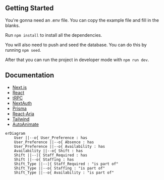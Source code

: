 ## Getting Started

You're gonna need an .env file. You can copy the example file and fill in the blanks.

Run `npm install` to install all the dependencies.

You will also need to push and seed the database. You can do this by running `npm seed`.

After that you can run the project in developer mode with `npm run dev`.


## Documentation

- [Next.js](https://nextjs.org/docs)
- [React](https://reactjs.org/docs/getting-started.html)
- [tRPC](https://trpc.io/docs/introduction)
- [NextAuth](https://next-auth.js.org/getting-started/example)
- [Prisma](https://www.prisma.io/docs/)
- [React-Aria](https://react-spectrum.adobe.com/react-aria/getting-started.html)
- [Tailwind](https://tailwindcss.com/docs)
- [AutoAnimate](https://auto-animate.formkit.com/#usage)




```
erDiagram
	User ||--o{ User_Preference : has
	User_Preference ||--o{ Absence : has
	User_Preference ||--o{ Availability : has
	Availability ||--o{ Shift : has
	Shift ||--|{ Staff_Required : has
	Shift ||--o{ Staffing : has
	Shift_Type ||--|{ Staff_Required : "is part of"
	Shift_Type ||--o{ Staffing : "is part of"
	Shift_Type ||--o{ Availability : "is part of"
```